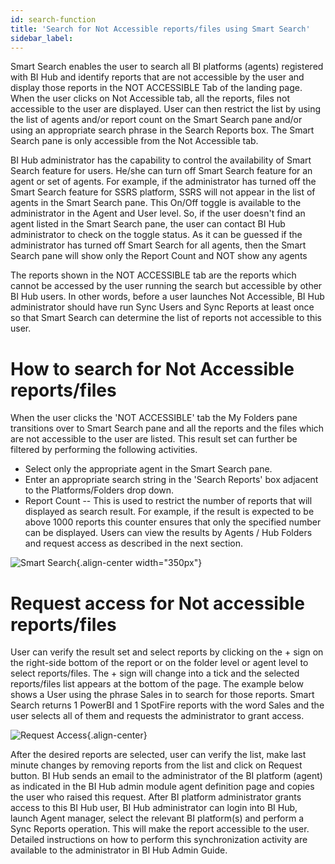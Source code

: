 ```yaml
---
id: search-function
title: 'Search for Not Accessible reports/files using Smart Search'
sidebar_label: 
---
```


Smart Search enables the user to search all BI platforms (agents)
registered with BI Hub and identify reports that are not accessible by
the user and display those reports in the NOT ACCESSIBLE Tab of the
landing page. When the user clicks on Not Accessible tab, all the
reports, files not accessible to the user are displayed. User can then
restrict the list by using the list of agents and/or report count on the
Smart Search pane and/or using an appropriate search phrase in the
Search Reports box. The Smart Search pane is only accessible from the
Not Accessible tab.

BI Hub administrator has the capability to control the availability of
Smart Search feature for users. He/she can turn off Smart Search feature
for an agent or set of agents. For example, if the administrator has
turned off the Smart Search feature for SSRS platform, SSRS will not
appear in the list of agents in the Smart Search pane. This On/Off
toggle is available to the administrator in the Agent and User level.
So, if the user doesn't find an agent listed in the Smart Search pane,
the user can contact BI Hub administrator to check on the toggle
status. As it can be guessed if the administrator has turned off Smart
Search for all agents, then the Smart Search pane will show only the
Report Count and NOT show any agents

The reports shown in the NOT ACCESSIBLE tab are the reports which cannot
be accessed by the user running the search but accessible by other BI Hub
users. In other words, before a user launches Not Accessible, BI Hub 
administrator should have run Sync Users and Sync Reports at least
once so that Smart Search can determine the list of reports not
accessible to this user.

How to search for Not Accessible reports/files
==============================================

When the user clicks the 'NOT ACCESSIBLE' tab the My Folders pane
transitions over to Smart Search pane and all the reports and the files
which are not accessible to the user are listed. This result set can
further be filtered by performing the following activities.

-   Select only the appropriate agent in the Smart Search pane.
-   Enter an appropriate search string in the 'Search Reports' box
    adjacent to the Platforms/Folders drop down.
-   Report Count -- This is used to restrict the number of reports that
    will displayed as search result. For example, if the result is
    expected to be above 1000 reports this counter ensures that only the
    specified number can be displayed. Users can view the results by
    Agents / Hub Folders and request access as described in the next
    section.

![Smart Search](_static/nonaccessreport.png){.align-center
width="350px"}

Request access for Not accessible reports/files
===============================================

User can verify the result set and select reports by clicking on the +
sign on the right-side bottom of the report or on the folder level or
agent level to select reports/files. The + sign will change into a tick
and the selected reports/files list appears at the bottom of the page.
The example below shows a User using the phrase Sales in to search for
those reports. Smart Search returns 1 PowerBI and 1 SpotFire reports
with the word Sales and the user selects all of them and requests the
administrator to grant access.

![Request Access](_static/requestaccess.png){.align-center}

After the desired reports are selected, user can verify the list, make
last minute changes by removing reports from the list and click on
Request button. BI Hub sends an email to the administrator of the BI
platform (agent) as indicated in the BI Hub admin module agent
definition page and copies the user who raised this request. After BI
platform administrator grants access to this BI Hub user, BI Hub
administrator can login into BI Hub, launch Agent manager, select the
relevant BI platform(s) and perform a Sync Reports operation. This will
make the report accessible to the user. Detailed instructions on how to
perform this synchronization activity are available to the administrator
in BI Hub Admin Guide.
